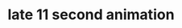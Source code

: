 ---
title: 'late 11 second animation'
redirect_to:
  - 'https://discuss.pencil2d.org/t/late-11-second-animation/1250'
---